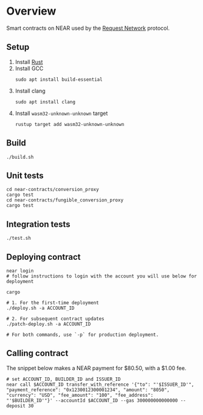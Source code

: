 # Overview

Smart contracts on NEAR used by the
[Request Network](https://github.com/RequestNetwork/requestNetwork) protocol.

## Setup

1. Install [Rust](https://www.rust-lang.org/tools/install)
2. Install GCC
   ```
   sudo apt install build-essential
   ```
3. Install clang
   ```
   sudo apt install clang
   ```
4. Install `wasm32-unknown-unknown` target
   ```
   rustup target add wasm32-unknown-unknown
   ```

## Build

```
./build.sh
```

## Unit tests

```
cd near-contracts/conversion_proxy
cargo test
cd near-contracts/fungible_conversion_proxy
cargo test
```

## Integration tests

```
./test.sh
```

## Deploying contract

```
near login
# follow instructions to login with the account you will use below for deployment

cargo

# 1. For the first-time deployment
./deploy.sh -a ACCOUNT_ID

# 2. For subsequent contract updates
./patch-deploy.sh -a ACCOUNT_ID

# For both commands, use `-p` for production deployment.
```

## Calling contract

The snippet below makes a NEAR payment for $80.50, with a $1.00 fee.

```
# set ACCOUNT_ID, BUILDER_ID and ISSUER_ID
near call $ACCOUNT_ID transfer_with_reference '{"to": "'$ISSUER_ID'", "payment_reference": "0x1230012300001234", "amount": "8050", "currency": "USD", "fee_amount": "100", "fee_address": "'$BUILDER_ID'"}' --accountId $ACCOUNT_ID --gas 300000000000000 --deposit 30
```
